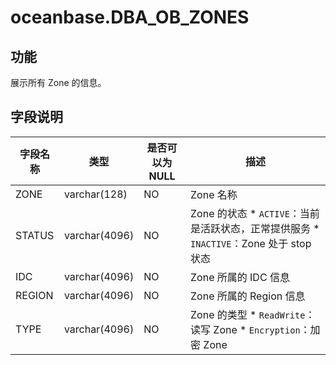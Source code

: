 oceanbase.DBA_OB_ZONES 
===========================================



功能 
--------------------

展示所有 Zone 的信息。

字段说明 
----------------------



|  字段名称  |      类型       | 是否可以为 NULL |                                                                                   描述                                                                                    |
|--------|---------------|------------|-------------------------------------------------------------------------------------------------------------------------------------------------------------------------|
| ZONE   | varchar(128)  | NO         | Zone 名称                                                                                                                                                                 |
| STATUS | varchar(4096) | NO         | Zone 的状态 * `ACTIVE`：当前是活跃状态，正常提供服务   * `INACTIVE`：Zone 处于 stop 状态    |
| IDC    | varchar(4096) | NO         | Zone 所属的 IDC 信息                                                                                                                                                         |
| REGION | varchar(4096) | NO         | Zone 所属的 Region 信息                                                                                                                                                      |
| TYPE   | varchar(4096) | NO         | Zone 的类型 * `ReadWrite`：读写 Zone   * `Encryption`：加密 Zone              |


